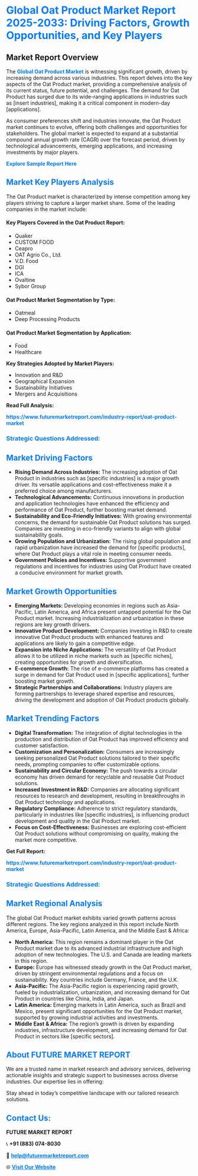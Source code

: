 <h1 style="color: #007BFF;">Global Oat Product Market Report 2025-2033: Driving Factors, Growth Opportunities, and Key Players</h1>

<section id="overview">
<h2>Market Report Overview</h2>
<p>The <a href="https://www.futuremarketreport.com/industry-report/oat-product-market" style="color: #007BFF; text-decoration: none;"><strong>Global Oat Product Market</strong></a> is witnessing significant growth, driven by increasing demand across various industries. This report delves into the key aspects of the Oat Product market, providing a comprehensive analysis of its current status, future potential, and challenges. The demand for Oat Product has surged due to its wide-ranging applications in industries such as [insert industries], making it a critical component in modern-day [applications].</p>
<p>As consumer preferences shift and industries innovate, the Oat Product market continues to evolve, offering both challenges and opportunities for stakeholders. The global market is expected to expand at a substantial compound annual growth rate (CAGR) over the forecast period, driven by technological advancements, emerging applications, and increasing investments by major players.</p>
</section>

<section id="overview">
<p><a href="https://www.futuremarketreport.com/request-sample/reportId=90922" style="color: #007BFF; text-decoration: none;"><strong>Explore Sample Report Here</strong></a></p>
</section>

<section id="key-players">
<h2 style="color: #007BFF;">Market Key Players Analysis</h2>
<p>The Oat Product market is characterized by intense competition among key players striving to capture a larger market share. Some of the leading companies in the market include:</p>
<h4>Key Players Covered in the Oat Product Report:</h4>
<ul><li>Quaker</li><li>CUSTOM FOOD</li><li>Ceapro</li><li>OAT Agrio Co., Ltd.</li><li>V.D. Food</li><li>DGI</li><li>ICA</li><li>Ovaltine</li><li>Sybor Group</li></ul>
<h4>Oat Product Market Segmentation by Type:</h4>
<ul><li>Oatmeal</li><li>Deep Processing Products</li></ul>

<h4>Oat Product Market Segmentation by Application:</h4>
<ul><li>Food</li><li>Healthcare</li></ul>
<p><strong>Key Strategies Adopted by Market Players:</strong></p>
<ul>
<li>Innovation and R&D</li>
<li>Geographical Expansion</li>
<li>Sustainability Initiatives</li>
<li>Mergers and Acquisitions</li>
</ul>
</section>

<section>
<p><strong>Read Full Analysis: </strong></p><a href="https://www.futuremarketreport.com/industry-report/oat-product-market" style="color: #007BFF; text-decoration: none;"><strong>https://www.futuremarketreport.com/industry-report/oat-product-market</strong></a>
<h3 style="color: #007BFF;">Strategic Questions Addressed:</h3>
</section>

<section id="driving-factors">
<h2 style="color: #007BFF;">Market Driving Factors</h2>
<ul>
<li><strong>Rising Demand Across Industries:</strong> The increasing adoption of Oat Product in industries such as [specific industries] is a major growth driver. Its versatile applications and cost-effectiveness make it a preferred choice among manufacturers.</li>
<li><strong>Technological Advancements:</strong> Continuous innovations in production and application technologies have enhanced the efficiency and performance of Oat Product, further boosting market demand.</li>
<li><strong>Sustainability and Eco-Friendly Initiatives:</strong> With growing environmental concerns, the demand for sustainable Oat Product solutions has surged. Companies are investing in eco-friendly variants to align with global sustainability goals.</li>
<li><strong>Growing Population and Urbanization:</strong> The rising global population and rapid urbanization have increased the demand for [specific products], where Oat Product plays a vital role in meeting consumer needs.</li>
<li><strong>Government Policies and Incentives:</strong> Supportive government regulations and incentives for industries using Oat Product have created a conducive environment for market growth.</li>
</ul>
</section>

<section id="growth-opportunities">
<h2 style="color: #007BFF;">Market Growth Opportunities</h2>
<ul>
<li><strong>Emerging Markets:</strong> Developing economies in regions such as Asia-Pacific, Latin America, and Africa present untapped potential for the Oat Product market. Increasing industrialization and urbanization in these regions are key growth drivers.</li>
<li><strong>Innovative Product Development:</strong> Companies investing in R&D to create innovative Oat Product products with enhanced features and applications are likely to gain a competitive edge.</li>
<li><strong>Expansion into Niche Applications:</strong> The versatility of Oat Product allows it to be utilized in niche markets such as [specific niches], creating opportunities for growth and diversification.</li>
<li><strong>E-commerce Growth:</strong> The rise of e-commerce platforms has created a surge in demand for Oat Product used in [specific applications], further boosting market growth.</li>
<li><strong>Strategic Partnerships and Collaborations:</strong> Industry players are forming partnerships to leverage shared expertise and resources, driving the development and adoption of Oat Product products globally.</li>
</ul>
</section>

<section id="trending-factors">
<h2 style="color: #007BFF;">Market Trending Factors</h2>
<ul>
<li><strong>Digital Transformation:</strong> The integration of digital technologies in the production and distribution of Oat Product has improved efficiency and customer satisfaction.</li>
<li><strong>Customization and Personalization:</strong> Consumers are increasingly seeking personalized Oat Product solutions tailored to their specific needs, prompting companies to offer customizable options.</li>
<li><strong>Sustainability and Circular Economy:</strong> The push towards a circular economy has driven demand for recyclable and reusable Oat Product solutions.</li>
<li><strong>Increased Investment in R&D:</strong> Companies are allocating significant resources to research and development, resulting in breakthroughs in Oat Product technology and applications.</li>
<li><strong>Regulatory Compliance:</strong> Adherence to strict regulatory standards, particularly in industries like [specific industries], is influencing product development and quality in the Oat Product market.</li>
<li><strong>Focus on Cost-Effectiveness:</strong> Businesses are exploring cost-efficient Oat Product solutions without compromising on quality, making the market more competitive.</li>
</ul>
</section>

<section>
<p><strong>Get Full Report: </strong></p><a href="https://www.futuremarketreport.com/industry-report/oat-product-market" style="color: #007BFF; text-decoration: none;"><strong>https://www.futuremarketreport.com/industry-report/oat-product-market</strong></a>
<h3 style="color: #007BFF;">Strategic Questions Addressed:</h3>
</section>


<section id="regional-analysis">
<h2 style="color: #007BFF;">Market Regional Analysis</h2>
<p>The global Oat Product market exhibits varied growth patterns across different regions. The key regions analyzed in this report include North America, Europe, Asia-Pacific, Latin America, and the Middle East & Africa:</p>
<ul>
<li><strong>North America:</strong> This region remains a dominant player in the Oat Product market due to its advanced industrial infrastructure and high adoption of new technologies. The U.S. and Canada are leading markets in this region.</li>
<li><strong>Europe:</strong> Europe has witnessed steady growth in the Oat Product market, driven by stringent environmental regulations and a focus on sustainability. Key countries include Germany, France, and the U.K.</li>
<li><strong>Asia-Pacific:</strong> The Asia-Pacific region is experiencing rapid growth, fueled by industrialization, urbanization, and increasing demand for Oat Product in countries like China, India, and Japan.</li>
<li><strong>Latin America:</strong> Emerging markets in Latin America, such as Brazil and Mexico, present significant opportunities for the Oat Product market, supported by growing industrial activities and investments.</li>
<li><strong>Middle East & Africa:</strong> The region’s growth is driven by expanding industries, infrastructure development, and increasing demand for Oat Product in sectors like [specific sectors].</li>
</ul>
</section>

<footer>
<h2 style="color: #007BFF;">About FUTURE MARKET REPORT</h2>
<p>We are a trusted name in market research and advisory services, delivering actionable insights and strategic support to businesses across diverse industries. Our expertise lies in offering:</p>

<p>Stay ahead in today’s competitive landscape with our tailored research solutions.</p>

<h2 style="color: #007BFF;">Contact Us:</h2>
<p><strong>FUTURE MARKET REPORT</strong></p>
<p>📞 <strong>+91 (883) 074-8030</strong></p>
<p>📧 <strong><a href="mailto:help@futuremarketreport.com" style="color: #007BFF;">help@futuremarketreport.com</a></strong></p>
<p>🌐 <strong><a href="https://www.futuremarketreport.com/" style="color: #007BFF;">Visit Our Website</a></strong></p>
</footer>